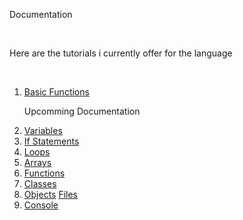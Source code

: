 <head>

<link rel="stylesheet" type="text/css" href="https://mervinpais.github.io/Easy14_Programing_language/style.css">

</head>

<body class="dark_body">

<head2> Documentation  </head2>

<br>

<head4> Here are the tutorials i currently offer for the language </head4>

<br>

<ol>
<li>
  <a class="link" href="https://mervinpais.github.io/Easy14_Programing_language/webpages/tutorials/basicFunctions.html">Basic Functions</a>
</li>

<head2> Upcomming Documentation </head2>

<li>
  <a class="link" href="https://mervinpais.github.io/Easy14_Programing_language/webpages/tutorials/variables.
html">Variables</a>
</li>

<li>
  <a class="link" href="https://mervinpais.github.io/Easy14_Programing_language/webpages/tutorials/ifStatements.html">If Statements</a>
</li>

<li>
  <a class="link" href="https://mervinpais.github.io/Easy14_Programing_language/webpages/tutorials/loops.html">Loops</a>
</li>

<li>
  <a class="link" href="https://mervinpais.github.io/Easy14_Programing_language/webpages/tutorials/arrays.html">Arrays</a>
</li>

<li>
  <a class="link" href="https://mervinpais.github.io/Easy14_Programing_language/webpages/tutorials/functions.html">Functions</a>
</li>

<li>
  <a class="link" href="https://mervinpais.github.io/Easy14_Programing_language/webpages/tutorials/classes.html">Classes</a>
</li>

<li>
  <a class="link" href="https://mervinpais.github.io/Easy14_Programing_language/webpages/tutorials/objects.html">Objects</a>
<a class="link" href="https://mervinpais.github.io/Easy14_Programing_language/webpages/tutorials/files.html">Files</a>
</li>

<li>
  <a class="link" href="https://mervinpais.github.io/Easy14_Programing_language/webpages/tutorials/console.html">Console</a>
</li>

</body>
